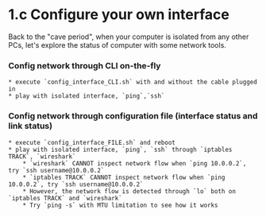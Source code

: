 # 1.c Configure your own interface

Back to the "cave period", when your computer is isolated from any other PCs, let's explore the status of computer with some network tools.


### Config network through CLI on-the-fly
    * execute `config_interface_CLI.sh` with and without the cable plugged in
    * play with isolated interface, `ping`,`ssh`


### Config network through configuration file (interface status and link status)
    * execute `config_interface_FILE.sh` and reboot
    * play with isolated interface, `ping`, `ssh` through `iptables TRACK`, `wireshark`
        * `wireshark` CANNOT inspect network flow when `ping 10.0.0.2`, try `ssh username@10.0.0.2` 
        * `iptables TRACK` CANNOT inspect network flow when `ping 10.0.0.2`, try `ssh username@10.0.0.2`
        * However, the network flow is detected through `lo` both on `iptables TRACK` and `wireshark`
        * Try `ping -s` with MTU limitation to see how it works
